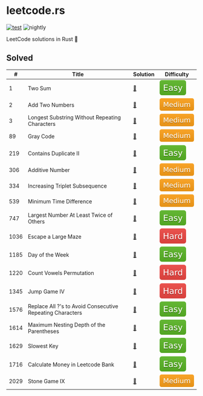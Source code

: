 # leetcode.rs

[![test](https://github.com/liuxiaotian/leetcode.rs/actions/workflows/ci.yml/badge.svg?branch=main)](https://github.com/liuxiaotian/leetcode.rs/actions/workflows/ci.yml)
![nightly](https://img.shields.io/badge/update-nightly-blue)

LeetCode solutions in Rust 🦀

## Solved

| #    | Title                                                     | Solution                                                     | Difficulty                |
| ---- | --------------------------------------------------------- | ------------------------------------------------------------ | ------------------------- |
| 1    | Two Sum                                                   | [📑](src/solutions/easy/two_sum.rs)                           | ![Easy](img/easy.svg)     |
| 2    | Add Two Numbers                                           | [📑](src/solutions/medium/add_two_numbers.rs)                 | ![Medium](img/medium.svg) |
| 3    | Longest Substring Without Repeating Characters            | [📑](src/solutions/medium/longest_substring_without_repeating_characters.rs) | ![Medium](img/medium.svg) |
| 89   | Gray Code                                                 | [📑](src/solutions/medium/gray_code.rs)                       | ![Medium](img/medium.svg) |
| 219  | Contains Duplicate II                                     | [📑](src/solutions/easy/contains_duplicate_ii.rs)             | ![Easy](img/easy.svg)     |
| 306  | Additive Number                                           | [📑](src/solutions/medium/additive_number.rs)                 | ![Medium](img/medium.svg) |
| 334  | Increasing Triplet Subsequence                            | [📑](src/solutions/medium/increasing_triplet_subsequence.rs)  | ![Medium](img/medium.svg) |
| 539  | Minimum Time Difference                                   | [📑](src/solutions/medium/minimum_time_difference.rs)         | ![Medium](img/medium.svg) |
| 747  | Largest Number At Least Twice of Others                   | [📑](src/solutions/easy/largest_number_at_least_twice_of_others.rs) | ![Easy](img/easy.svg)     |
| 1036 | Escape a Large Maze                                       | [📑](src/solutions/hard/escape_a_large_maze.rs)               | ![Hard](img/hard.svg)     |
| 1185 | Day of the Week                                           | [📑](src/solutions/easy/day_of_the_week.rs)                   | ![Easy](img/easy.svg)     |
| 1220 | Count Vowels Permutation                                  | [📑](src/solutions/hard/count_vowels_permutation.rs)          | ![Hard](img/hard.svg)     |
| 1345 | Jump Game IV                                              | [📑](src/solutions/hard/jump_game_iv.rs)                      | ![Hard](img/hard.svg)     |
| 1576 | Replace All ?'s to Avoid Consecutive Repeating Characters | [📑](src/solutions/easy/replace_all_s_to_avoid_consecutive_repeating_characters.rs) | ![Easy](img/easy.svg)     |
| 1614 | Maximum Nesting Depth of the Parentheses                  | [📑](src/solutions/easy/maximum_nesting_depth_of_the_parentheses.rs) | ![Easy](img/easy.svg)     |
| 1629 | Slowest Key                                               | [📑](src/solutions/easy/slowest_key.rs)                       | ![Easy](img/easy.svg)     |
| 1716 | Calculate Money in Leetcode Bank                          | [📑](src/solutions/easy/calculate_money_in_leetcode_bank.rs)  | ![Easy](img/easy.svg)     |
| 2029 | Stone Game IX                                             | [📑](src/solutions/medium/stone_game_ix.rs)                   | ![Medium](img/medium.svg) |


